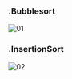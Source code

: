 ### .Bubblesort

![01](https://github.com/user-attachments/assets/57ca2792-9a34-4d16-9716-611c1e9f295f)



### .InsertionSort

![02](https://github.com/user-attachments/assets/f6b4e6a2-e505-45a3-ba89-c1dc6da13b12)
